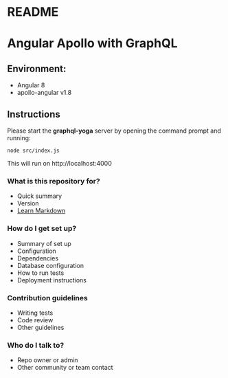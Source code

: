 # README #

# Angular Apollo with GraphQL

## Environment:

* Angular 8
* apollo-angular v1.8

## Instructions

Please start the **graphql-yoga** server by opening the command prompt and running:

```
node src/index.js
```

This will run on http://localhost:4000

### What is this repository for? ###

* Quick summary
* Version
* [Learn Markdown](https://bitbucket.org/tutorials/markdowndemo)

### How do I get set up? ###

* Summary of set up
* Configuration
* Dependencies
* Database configuration
* How to run tests
* Deployment instructions

### Contribution guidelines ###

* Writing tests
* Code review
* Other guidelines

### Who do I talk to? ###

* Repo owner or admin
* Other community or team contact